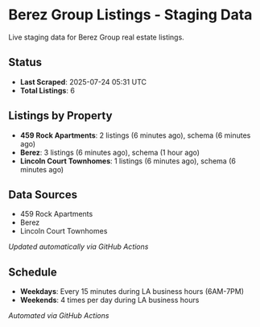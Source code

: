 # Berez Group Listings - Staging Data

Live staging data for Berez Group real estate listings.

## Status

- **Last Scraped**: 2025-07-24 05:31 UTC
- **Total Listings**: 6

## Listings by Property

- **459 Rock Apartments**: 2 listings (6 minutes ago), schema (6 minutes ago)
- **Berez**: 3 listings (6 minutes ago), schema (1 hour ago)
- **Lincoln Court Townhomes**: 1 listings (6 minutes ago), schema (6 minutes ago)

## Data Sources

- 459 Rock Apartments
- Berez
- Lincoln Court Townhomes

*Updated automatically via GitHub Actions*

## Schedule

- **Weekdays**: Every 15 minutes during LA business hours (6AM-7PM)
- **Weekends**: 4 times per day during LA business hours

*Automated via GitHub Actions*
